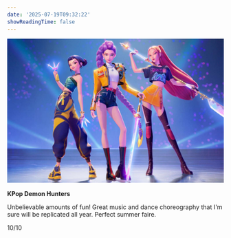 ```yaml
---
date: '2025-07-19T09:32:22'
showReadingTime: false
---
```

![](assets/background.jpg)

**KPop Demon Hunters**

Unbelievable amounts of fun!  Great music and dance choreography that I'm sure will be replicated all year.  Perfect summer faire. 

10/10
